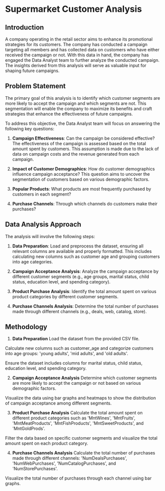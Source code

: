 # **Supermarket Customer Analysis**
## **Introduction**
A company operating in the retail sector aims to enhance its promotional strategies for its customers. The company has conducted a campaign targeting all members and has collected data on customers who have either received the campaign or not. With this data in hand, the company has engaged the Data Analyst team to further analyze the conducted campaign. The insights derived from this analysis will serve as valuable input for shaping future campaigns.

## **Problem Statement**
The primary goal of this analysis is to identify which customer segments are more likely to accept the campaign and which segments are not. This segmentation will enable the company to maximize its benefits and craft strategies that enhance the effectiveness of future campaigns.

To address this objective, the Data Analyst team will focus on answering the following key questions:

1. **Campaign Effectiveness**: Can the campaign be considered effective? The effectiveness of the campaign is assessed based on the total amount spent by customers. This assumption is made due to the lack of data on campaign costs and the revenue generated from each campaign.

2. **Impact of Customer Demographics**: How do customer demographics influence campaign acceptance? This question aims to uncover the segmentation of customers based on various demographic factors.

3. **Popular Products**: What products are most frequently purchased by customers in each segment?

4. **Purchase Channels**: Through which channels do customers make their purchases?

## **Data Analysis Approach**
The analysis will involve the following steps:

1. **Data Preparation**: Load and preprocess the dataset, ensuring all relevant columns are available and properly formatted. This includes calculating new columns such as customer age and grouping customers into age categories.

2. **Campaign Acceptance Analysis**: Analyze the campaign acceptance by different customer segments (e.g., age groups, marital status, child status, education level, and spending category).

3. **Product Purchase Analysis**: Identify the total amount spent on various product categories by different customer segments.

4. **Purchase Channels Analysis**: Determine the total number of purchases made through different channels (e.g., deals, web, catalog, store).

## **Methodology**
1. **Data Preparation**
Load the dataset from the provided CSV file.

Calculate new columns such as customer_age and categorize customers into age groups: 'young adults', 'mid adults', and 'old adults'.

Ensure the dataset includes columns for marital status, child status, education level, and spending category.

2. **Campaign Acceptance Analysis**
Determine which customer segments are more likely to accept the campaign or not based on various demographic factors.

Visualize the data using bar graphs and heatmaps to show the distribution of campaign acceptance among different segments.

3. **Product Purchase Analysis**
Calculate the total amount spent on different product categories such as 'MntWines', 'MntFruits', 'MntMeatProducts', 'MntFishProducts', 'MntSweetProducts', and 'MntGoldProds'.

Filter the data based on specific customer segments and visualize the total amount spent on each product category.

4. **Purchase Channels Analysis**
Calculate the total number of purchases made through different channels: 'NumDealsPurchases', 'NumWebPurchases', 'NumCatalogPurchases', and 'NumStorePurchases'.

Visualize the total number of purchases through each channel using bar graphs.
